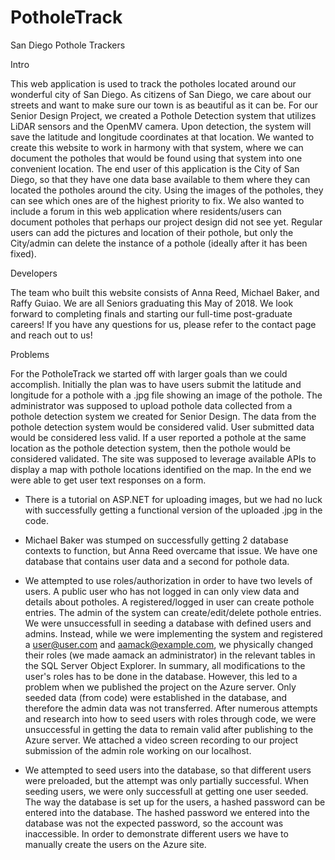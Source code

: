 # PotholeTrack
San Diego Pothole Trackers

Intro

This web application is used to track the potholes located around our wonderful city of San Diego. As citizens of San Diego, we care about
our streets and want to make sure our town is as beautiful as it can be. For our Senior Design Project, we created a Pothole Detection 
system that utilizes LiDAR sensors and the OpenMV camera. Upon detection, the system will save the latitude and longitude coordinates at 
that location. We wanted to create this website to work in harmony with that system, where we can document the potholes that would be found
using that system into one convenient location. The end user of this application is the City of San Diego, so that they have one data base 
available to them where they can located the potholes around the city. Using the images of the potholes, they can see which ones are of the 
highest priority to fix. We also wanted to include a forum in this web application where residents/users can document potholes that perhaps 
our project design did not see yet. Regular users can add the pictures and location of their pothole, but only the City/admin can delete 
the instance of a pothole (ideally after it has been fixed). 

Developers

The team who built this website consists of Anna Reed, Michael Baker, and Raffy Guiao. We are all Seniors graduating this May of 2018. We 
look forward to completing finals and starting our full-time post-graduate careers! If you have any questions for us, please refer to the
contact page and reach out to us!

Problems

For the PotholeTrack we started off with larger goals than we could accomplish. Initially the plan was to have users submit the latitude
and longitude for a pothole with a .jpg file showing an image of the pothole. The administrator was supposed to upload pothole data 
collected from a pothole detection system we created for Senior Design. The data from the pothole detection system would be considered 
valid. User submitted data would be considered less valid. If a user reported a pothole at the same location as the pothole detection 
system, then the pothole would be considered validated. The site was supposed to leverage available APIs to display a map with pothole
locations identified on the map. In the end we were able to get user text responses on a form. 

- There is a tutorial on ASP.NET for uploading images, but we had no luck with successfully getting a functional version of the uploaded 
.jpg in the code. 

- Michael Baker was stumped on successfully getting 2 database contexts to function, but Anna Reed overcame that issue. We have one 
database that contains user data and a second for pothole data.

- We attempted to use roles/authorization in order to have two levels of users. A public user who has not logged in can only view data
and details about potholes. A registered/logged in user can create pothole entries. The admin of the system can create/edit/delete pothole 
entries. We were unsuccessfull in seeding a database with defined users and admins. Instead, while we were implementing the system and registered a 
user@user.com and aamack@example.com, we physically changed their roles (we made aamack an administrator) in the relevant tables in the SQL Server 
Object Explorer. In summary, all modifications to the user's roles has to be done in the database. However, this led to a problem when we published 
the project on the Azure server. Only seeded data (from code) were established in the database, and therefore the admin data was not transferred. 
After numerous attempts and research into how to seed users with roles through code, we were unsuccessful in getting the data to remain valid 
after publishing to the Azure server. We attached a video screen recording to our project submission of the admin role working on our localhost.

- We attempted to seed users into the database, so that different users were preloaded, but the attempt was only partially successful. 
When seeding users, we were only successfull at getting one user seeded. The way the database is set up for the users, a hashed 
password can be entered into the database. The hashed password we entered into the database was not the expected password, so the 
account was inaccessible. In order to demonstrate different users we have to manually create the users on the Azure site.

